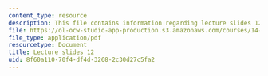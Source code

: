 ```yaml
---
content_type: resource
description: This file contains information regarding lecture slides 12.
file: https://ol-ocw-studio-app-production.s3.amazonaws.com/courses/14-772-development-economics-macroeconomics-spring-2013/8f60a11070f4df4d32682c30d27c5fa2_MIT14_772S13_lecture12.pdf
file_type: application/pdf
resourcetype: Document
title: Lecture slides 12
uid: 8f60a110-70f4-df4d-3268-2c30d27c5fa2
---
```

